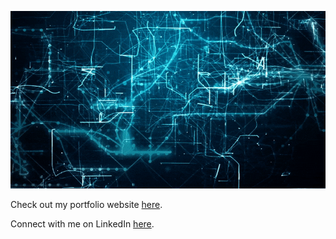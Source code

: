 <p align="center">
  <img src="JayGohil.gif" alt="animated" />
</p>

<!--
Check out my portfolio website [here](https://jay-gohil.ml).
Connect with me on LinkedIn [here](https://www.linkedin.com/in/jay--gohil/).
-->

<p>Check out my portfolio website <a href="https://jay-gohil.ml" target="_blank">here</a>.</p>

<p>Connect with me on LinkedIn <a href="https://www.linkedin.com/in/jay--gohil/" target="_blank">here</a>.</p>

<!--
![gif](Jay-Gohil.gif)
-->

<!--
Github Profile Section
-->
